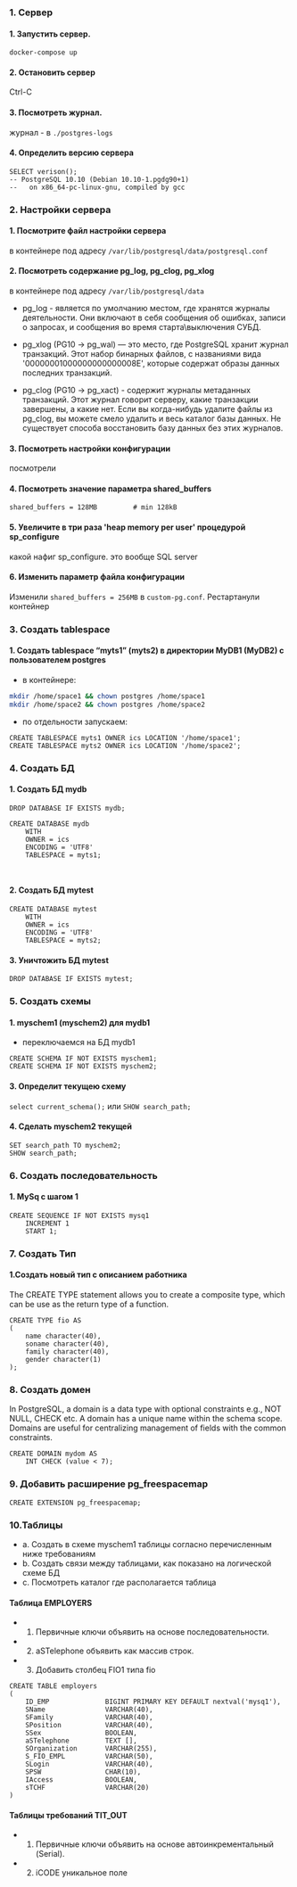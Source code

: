 
### 1. Сервер

#### 1. Запустить сервер.
`docker-compose up`

#### 2. Остановить сервер
Ctrl-C

#### 3. Посмотреть журнал.
журнал - в `./postgres-logs`

#### 4. Определить версию сервера
```postgres-sql
SELECT verison();
-- PostgreSQL 10.10 (Debian 10.10-1.pgdg90+1) 
--   on x86_64-pc-linux-gnu, compiled by gcc
```




### 2. Настройки сервера

#### 1. Посмотрите файл настройки сервера
в контейнере под адресу `/var/lib/postgresql/data/postgresql.conf`

#### 2. Посмотреть содержание pg_log, pg_сlog, pg_хlog

в контейнере под адресу `/var/lib/postgresql/data`

- pg_log - является по умолчанию местом, где хранятся журналы деятельности. 
Они включают в себя сообщения об ошибках, записи о запросах, 
и сообщения во время старта\выключения СУБД.

- pg_xlog (PG10 -> pg_wal) — это место, где PostgreSQL хранит журнал транзакций. 
Этот набор бинарных файлов, с названиями вида '00000001000000000000008E', 
которые содержат образы данных последних транзакций. 

- pg_clog (PG10 -> pg_xact) - содержит журналы метаданных транзакций. 
Этот журнал говорит серверу, какие транзакции завершены, а какие нет. 
Если вы когда-нибудь удалите файлы из pg_clog, вы можете смело удалить и весь каталог 
базы данных. Не существует способа восстановить базу данных без этих журналов.

#### 3. Посмотреть настройки конфигурации 
посмотрели

#### 4. Посмотреть значение параметра shared_buffers

`shared_buffers = 128MB			# min 128kB`

#### 5. Увеличите в три раза 'heap memory per user' процедурой sp_configure

какой нафиг sp_configure. это вообще SQL server

#### 6. Изменить параметр файла конфигурации

Изменили `shared_buffers = 256MB` в `custom-pg.conf`. Рестартанули контейнер




### 3. Создать tablespace

#### 1. Создать tablespace “myts1” (myts2) в директории MyDB1 (MyDB2) с пользователем postgres

- в контейнере:
 
```bash
mkdir /home/space1 && chown postgres /home/space1
mkdir /home/space2 && chown postgres /home/space2
```

- по отдельности запускаем:

```postgres-sql
CREATE TABLESPACE myts1 OWNER ics LOCATION '/home/space1';
CREATE TABLESPACE myts2 OWNER ics LOCATION '/home/space2';
```



### 4. Создать БД

#### 1. Создать БД mydb

```postgres-sql
DROP DATABASE IF EXISTS mydb;

CREATE DATABASE mydb
    WITH 
    OWNER = ics
    ENCODING = 'UTF8'
    TABLESPACE = myts1;
    
    
```

#### 2. Создать БД mytest

```postgres-sql
CREATE DATABASE mytest
    WITH 
    OWNER = ics
    ENCODING = 'UTF8'
    TABLESPACE = myts2;
```

#### 3. Уничтожить БД mytest

```postgres-sql
DROP DATABASE IF EXISTS mytest;
```



### 5. Создать схемы

#### 1. myschem1 (myschem2) для mydb1

- переключаемся на БД mydb1
```postgres-sql
CREATE SCHEMA IF NOT EXISTS myschem1;
CREATE SCHEMA IF NOT EXISTS myschem2;
```

#### 3. Определит текущею схему

`select current_schema();` или `SHOW search_path;`

#### 4. Сделать myschem2 текущей

```postgres-sql
SET search_path TO myschem2;
SHOW search_path;
```



### 6. Создать последовательность

#### 1. MySq c шагом 1

```postgres-sql
CREATE SEQUENCE IF NOT EXISTS mysq1
	INCREMENT 1
	START 1;
```


### 7. Создать Тип

#### 1.Создать новый тип с описанием работника

The CREATE TYPE statement allows you to create a composite type, 
which can be use as the return type of a function.

```postgres-sql
CREATE TYPE fio AS
(
	name character(40), 
 	soname character(40), 
	family character(40),
	gender character(1)
);
```



### 8. Создать домен

In PostgreSQL, a domain is a data type with optional constraints e.g., 
NOT NULL, CHECK etc. A domain has a unique name within the schema scope.
Domains are useful for centralizing management of fields with the common constraints.

```postgres-sql
CREATE DOMAIN mydom AS 
    INT CHECK (value < 7);
```



### 9. Добавить расширение pg_freespacemap

`CREATE EXTENSION pg_freespacemap;`



### 10.Таблицы

- a. Создать в схеме myschem1 таблицы согласно перечисленным ниже требованиям
- b. Создать связи между таблицами, как показано на логической схеме БД
- c. Посмотреть каталог где располагается таблица


#### Таблица EMPLOYERS

- 1. Первичные ключи объявить на основе последовательности.
- 2. aSTelephone объявить как массив строк.
- 3. Добавить столбец FIO1 типа fio

```postgres-sql
CREATE TABLE employers
(
	ID_EMP 				BIGINT PRIMARY KEY DEFAULT nextval('mysq1'),
	SName 				VARCHAR(40),
	SFamily 			VARCHAR(40),
	SPosition 			VARCHAR(40),
	SSex 				BOOLEAN,
	aSTelephone 		TEXT [],
	SOrganization 		VARCHAR(255),
	S_FIO_EMPL 			VARCHAR(50),
	SLogin				VARCHAR(40),
	SPSW 				CHAR(10),
	IAccess 			BOOLEAN,
	sTCHF				VARCHAR(20)
)
```


#### Таблицы требований TIT_OUT

- 1. Первичные ключи объявить на основе автоинкрементальный (Serial).
- 2. iCODE уникальное поле
